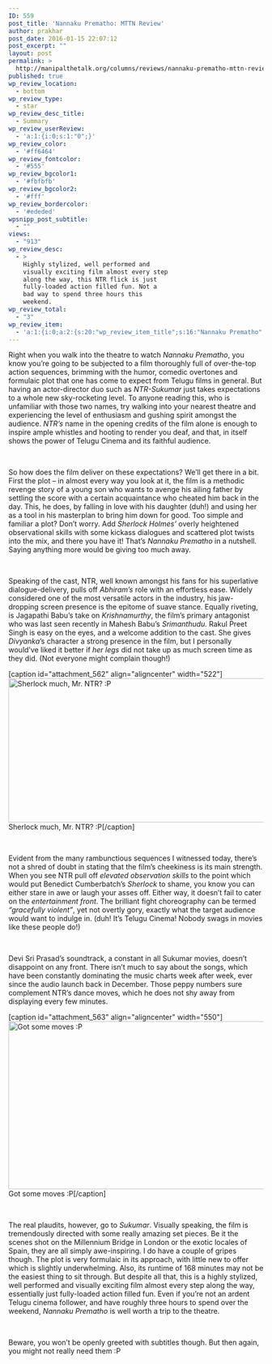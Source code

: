 ```yaml
---
ID: 559
post_title: 'Nannaku Prematho: MTTN Review'
author: prakhar
post_date: 2016-01-15 22:07:12
post_excerpt: ""
layout: post
permalink: >
  http://manipalthetalk.org/columns/reviews/nannaku-prematho-mttn-review/
published: true
wp_review_location:
  - bottom
wp_review_type:
  - star
wp_review_desc_title:
  - Summary
wp_review_userReview:
  - 'a:1:{i:0;s:1:"0";}'
wp_review_color:
  - '#ff6464'
wp_review_fontcolor:
  - '#555'
wp_review_bgcolor1:
  - '#fbfbfb'
wp_review_bgcolor2:
  - '#fff'
wp_review_bordercolor:
  - '#ededed'
wpsnipp_post_subtitle:
  - ""
views:
  - "913"
wp_review_desc:
  - >
    Highly stylized, well performed and
    visually exciting film almost every step
    along the way, this NTR flick is just
    fully-loaded action filled fun. Not a
    bad way to spend three hours this
    weekend.
wp_review_total:
  - "3"
wp_review_item:
  - 'a:1:{i:0;a:2:{s:20:"wp_review_item_title";s:16:"Nannaku Prematho";s:19:"wp_review_item_star";s:1:"3";}}'
---
```

Right when you walk into the theatre to watch <em>Nannaku Prematho</em>, you know you’re going to be subjected to a film thoroughly full of over-the-top action sequences, brimming with the humor, comedic overtones and formulaic plot that one has come to expect from Telugu films in general. But having an actor-director duo such as <em>NTR-Sukumar</em> just takes expectations to a whole new sky-rocketing level. To anyone reading this, who is unfamiliar with those two names, try walking into your nearest theatre and experiencing the level of enthusiasm and gushing spirit amongst the audience. <em>NTR’s</em> name in the opening credits of the film alone is enough to inspire ample whistles and hooting to render you deaf, and that, in itself shows the power of Telugu Cinema and its faithful audience.

&nbsp;

So how does the film deliver on these expectations? We’ll get there in a bit. First the plot – in almost every way you look at it, the film is a methodic revenge story of a young son who wants to avenge his ailing father by settling the score with a certain acquaintance who cheated him back in the day. This, he does, by falling in love with his daughter (duh!) and using her as a tool in his masterplan to bring him down for good. Too simple and familiar a plot? Don’t worry. Add <em>Sherlock Holmes’</em> overly heightened observational skills with some kickass dialogues and scattered plot twists into the mix, and there you have it! That’s <em>Nannaku Prematho</em> in a nutshell. Saying anything more would be giving too much away.

&nbsp;

Speaking of the cast, NTR, well known amongst his fans for his superlative dialogue-delivery, pulls off <em>Abhiram’s</em> role with an effortless ease. Widely considered one of the most versatile actors in the industry, his jaw-dropping screen presence is the epitome of suave stance. Equally riveting, is Jagapathi Babu’s take on <em>Krishnamurthy</em>, the film’s primary antagonist who was last seen recently in Mahesh Babu’s <em>Srimanthudu</em>. Rakul Preet Singh is easy on the eyes, and a welcome addition to the cast. She gives <em>Divyanka</em>’s character a strong presence in the film, but I personally would’ve liked it better if <em>her legs</em> did not take up as much screen time as they did. (Not everyone might complain though!)

[caption id="attachment_562" align="aligncenter" width="522"]<a href="http://manipalthetalk.net/wp-content/uploads/2016/01/12494724_795187213944263_6935196519800286253_n.jpg" rel="attachment wp-att-562"><img class="wp-image-562" src="http://manipalthetalk.net/wp-content/uploads/2016/01/12494724_795187213944263_6935196519800286253_n.jpg" alt="Sherlock much, Mr. NTR? :P" width="522" height="285" /></a> Sherlock much, Mr. NTR? :P[/caption]

&nbsp;

Evident from the many rambunctious sequences I witnessed today, there’s not a shred of doubt in stating that the film’s cheekiness is its main strength. When you see NTR pull off <em>elevated observation skills</em> to the point which would put Benedict Cumberbatch’s <em>Sherlock</em> to shame, you know you can either stare in awe or laugh your asses off. Either way, it doesn’t fail to cater on the <em>entertainment front</em>. The brilliant fight choreography can be termed <em>“gracefully violent”</em>, yet not overtly gory, exactly what the target audience would want to indulge in. (duh! It’s Telugu Cinema! Nobody swags in movies like these people do!)

&nbsp;

Devi Sri Prasad’s soundtrack, a constant in all Sukumar movies, doesn’t disappoint on any front. There isn’t much to say about the songs, which have been constantly dominating the music charts week after week, ever since the audio launch back in December. Those peppy numbers sure complement NTR’s dance moves, which he does not shy away from displaying every few minutes.

[caption id="attachment_563" align="aligncenter" width="550"]<a href="http://manipalthetalk.net/wp-content/uploads/2016/01/ntrr.jpg" rel="attachment wp-att-563"><img class="wp-image-563" src="http://manipalthetalk.net/wp-content/uploads/2016/01/ntrr.jpg" alt="Got some moves :P" width="550" height="332" /></a> Got some moves :P[/caption]

&nbsp;

The real plaudits, however, go to <em>Sukumar</em>. Visually speaking, the film is tremendously directed with some really amazing set pieces. Be it the scenes shot on the Millennium Bridge in London or the exotic locales of Spain, they are all simply awe-inspiring. I do have a couple of gripes though. The plot is very formulaic in its approach, with little new to offer which is slightly underwhelming. Also, its runtime of 168 minutes may not be the easiest thing to sit through. But despite all that, this is a highly stylized, well performed and visually exciting film almost every step along the way, essentially just fully-loaded action filled fun. Even if you’re not an ardent Telugu cinema follower, and have roughly three hours to spend over the weekend, <em>Nannaku Prematho</em> is well worth a trip to the theatre.

&nbsp;

Beware, you won’t be openly greeted with subtitles though. But then again, you might not really need them :P